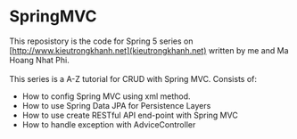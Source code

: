 # SpringMVC
This reposistory is the code for Spring 5 series on [http://www.kieutrongkhanh.net](kieutrongkhanh.net) written by me and Ma Hoang Nhat Phi.
<br>
<br>
This series is a A-Z tutorial for CRUD with Spring MVC. Consists of:
* How to config Spring MVC using xml method.
* How to use Spring Data JPA for Persistence Layers
* How to use create RESTful API end-point with Spring MVC
* How to handle exception with AdviceController
